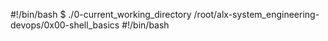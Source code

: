 #!/bin/bash
$ ./0-current_working_directory
/root/alx-system_engineering-devops/0x00-shell_basics
#!/bin/bash
